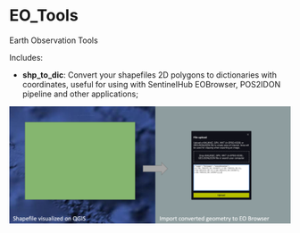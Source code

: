 # EO_Tools
Earth Observation Tools

Includes:
 - **shp_to_dic**: Convert your shapefiles 2D polygons to dictionaries with coordinates, useful for using with SentinelHub EOBrowser, POS2IDON pipeline and other applications;
 
![shp_to_dic_fig-1](FIGS/shp_to_dic_fig.png)
